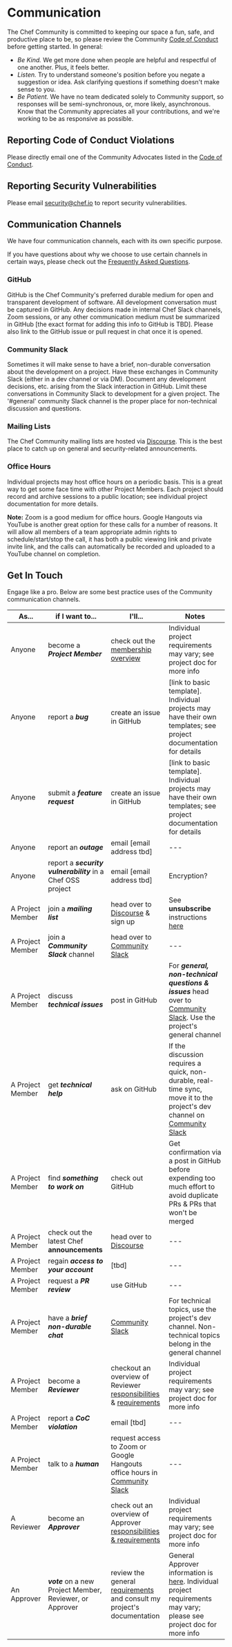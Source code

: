 # Communication

The Chef Community is committed to keeping our space a fun, safe, and productive place to be, so please review the Community [Code of Conduct](../code-of-conduct.md) before getting started. In general:

- *Be Kind.* We get more done when people are helpful and respectful of one another. Plus, it feels better.
- *Listen.* Try to understand someone's position before you negate a suggestion or idea. Ask clarifying questions if something doesn't make sense to you.
- *Be Patient.* We have no team dedicated solely to Community support, so responses will be semi-synchronous, or, more likely, asynchronous. Know that the Community appreciates all your contributions, and we're working to be as responsive as possible.

## Reporting Code of Conduct Violations

Please directly email one of the Community Advocates listed in the [Code of Conduct](../code-of-conduct.md).

## Reporting Security Vulnerabilities

Please email security@chef.io to report security vulnerabilities.

## Communication Channels

We have four communication channels, each with its own specific purpose.

If you have questions about why we choose to use certain channels in certain ways, please check out the [Frequently Asked Questions](./communication_faq.md).

### GitHub 

GitHub is the Chef Community's preferred durable medium for open and transparent development of software. All development conversation must be captured in GitHub. Any decisions made in internal Chef Slack channels, Zoom sessions, or any other communication medium must be summarized in GitHub [the exact format for adding this info to GitHub is TBD]. Please also link to the GitHub issue or pull request in chat once it is opened.

### Community Slack

 Sometimes it will make sense to have a brief, non-durable conversation about the development on a project. Have these exchanges in Community Slack (either in a dev channel or via DM). Document any development decisions, etc. arising from the Slack interaction in GitHub. Limit these conversations in Community Slack to development for a given project. The '#general' community Slack channel is the proper place for non-technical discussion and questions.

### Mailing Lists

The Chef Community mailing lists are hosted via [Discourse](https://discourse.chef.io/). This is the best place to catch up on general and security-related announcements.

### Office Hours

Individual projects may host office hours on a periodic basis. This is a great way to get some face time with other Project Members. Each project should record and archive sessions to a public location; see individual project documentation for more details.

**Note:** Zoom is a good medium for office hours. Google Hangouts via YouTube is another great option for these calls for a number of reasons. It will allow all members of a team appropriate admin rights to schedule/start/stop the call, it has both a public viewing link and private invite link, and the calls can automatically be recorded and uploaded to a YouTube channel on completion.


## Get In Touch

Engage like a pro. Below are some best practice uses of the Community communication channels.

| As... | if I want to... | I'll... | Notes |
| --- | --- | --- | --- |
| Anyone | become a ***Project Member*** | check out the [membership overview](../project-membership.md) | Individual project requirements may vary; see project doc for more info |
| Anyone | report a ***bug*** | create an issue in GitHub | [link to basic template]. Individual projects may have their own templates; see project documentation for details |
| Anyone | submit a ***feature request*** | create an issue in GitHub | [link to basic template]. Individual projects may have their own templates; see project documentation for details |
| Anyone | report an ***outage*** | email [email address tbd] | --- |
| Anyone | report a ***security vulnerability*** in a Chef OSS project | email [email address tbd] | Encryption? |
| A Project Member | join a ***mailing list*** | head over to [Discourse](https://discourse.chef.io/) & sign up | See **unsubscribe** instructions [here](https://discourse.chef.io/t/update-on-notifications-from-discourse/7063) |
| A Project Member | join a ***Community Slack*** channel | head over to [Community Slack](https://community-slack.chef.io/) | --- |
| A Project Member | discuss ***technical issues*** | post in GitHub  | For ***general, non-technical questions & issues*** head over to [Community Slack](https://community-slack.chef.io/). Use the project's general channel |
| A Project Member | get ***technical help*** | ask on GitHub | If the discussion requires a quick, non-durable, real-time sync, move it to the project's dev channel on [Community Slack](https://community-slack.chef.io/) |
| A Project Member | find ***something to work on*** | check out GitHub | Get confirmation via a post in GitHub before expending too much effort to avoid duplicate PRs & PRs that won't be merged |
| A Project Member | check out the latest Chef **announcements** | head over to [Discourse](https://discourse.chef.io/) | --- |
| A Project Member | regain ***access to your account*** | [tbd] | --- |
| A Project Member | request a ***PR review*** | use GitHub | --- |
| A Project Member | have a ***brief non-durable chat*** | [Community Slack](https://community-slack.chef.io/) | For technical topics, use the project's dev channel. Non-technical topics belong in the general channel |
| A Project Member | become a ***Reviewer*** | checkout an overview of Reviewer [responsibilities](../project-membership.md#reviewer) & [requirements](../project-membership.md#requirements) | Individual project requirements may vary; see project doc for more info |
| A Project Member | report a ***CoC violation*** | email [tbd] | --- |
| A Project Member | talk to a ***human*** | request access to Zoom or Google Hangouts office hours in [Community Slack](https://community-slack.chef.io/) | --- |
| A Reviewer | become an ***Approver*** | check out an overview of Approver [responsibilities & requirements](../maintainership.md) | Individual project requirements may vary; see project doc for more info |
| An Approver | ***vote*** on a new Project Member, Reviewer, or Approver | review the general [requirements](../project-membership.md) and consult my project's documentation | General Approver information is [here](../maintainership.md). Individual project requirements may vary; please see project doc for more info |
